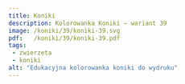 ```yaml
---
title: Koniki
description: Kolorowanka Koniki – wariant 39
image: /koniki/39/koniki-39.svg
pdf:   /koniki/39/koniki-39.pdf
tags:
 - zwierzeta
 - koniki
alt: "Edukacyjna kolorowanka koniki do wydruku"
---
```

